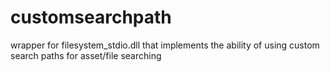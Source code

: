 # customsearchpath
wrapper for filesystem_stdio.dll that implements the ability of using custom search paths for asset/file searching
